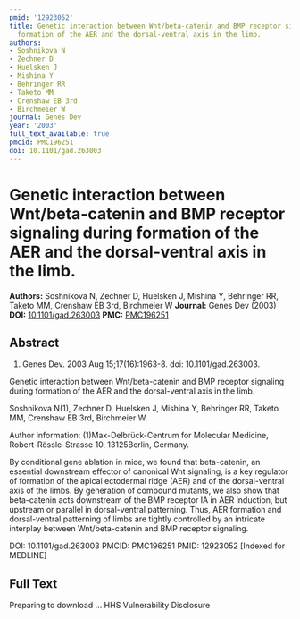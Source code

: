 ```yaml
---
pmid: '12923052'
title: Genetic interaction between Wnt/beta-catenin and BMP receptor signaling during
  formation of the AER and the dorsal-ventral axis in the limb.
authors:
- Soshnikova N
- Zechner D
- Huelsken J
- Mishina Y
- Behringer RR
- Taketo MM
- Crenshaw EB 3rd
- Birchmeier W
journal: Genes Dev
year: '2003'
full_text_available: true
pmcid: PMC196251
doi: 10.1101/gad.263003
---
```


# Genetic interaction between Wnt/beta-catenin and BMP receptor signaling during formation of the AER and the dorsal-ventral axis in the limb.
**Authors:** Soshnikova N, Zechner D, Huelsken J, Mishina Y, Behringer RR, Taketo MM, Crenshaw EB 3rd, Birchmeier W
**Journal:** Genes Dev (2003)
**DOI:** [10.1101/gad.263003](https://doi.org/10.1101/gad.263003)
**PMC:** [PMC196251](https://www.ncbi.nlm.nih.gov/pmc/articles/PMC196251/)

## Abstract

1. Genes Dev. 2003 Aug 15;17(16):1963-8. doi: 10.1101/gad.263003.

Genetic interaction between Wnt/beta-catenin and BMP receptor signaling during 
formation of the AER and the dorsal-ventral axis in the limb.

Soshnikova N(1), Zechner D, Huelsken J, Mishina Y, Behringer RR, Taketo MM, 
Crenshaw EB 3rd, Birchmeier W.

Author information:
(1)Max-Delbrück-Centrum for Molecular Medicine, Robert-Rössle-Strasse 10, 
13125Berlin, Germany.

By conditional gene ablation in mice, we found that beta-catenin, an essential 
downstream effector of canonical Wnt signaling, is a key regulator of formation 
of the apical ectodermal ridge (AER) and of the dorsal-ventral axis of the 
limbs. By generation of compound mutants, we also show that beta-catenin acts 
downstream of the BMP receptor IA in AER induction, but upstream or parallel in 
dorsal-ventral patterning. Thus, AER formation and dorsal-ventral patterning of 
limbs are tightly controlled by an intricate interplay between Wnt/beta-catenin 
and BMP receptor signaling.

DOI: 10.1101/gad.263003
PMCID: PMC196251
PMID: 12923052 [Indexed for MEDLINE]

## Full Text

Preparing to download ... HHS Vulnerability Disclosure

